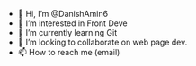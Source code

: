 - 👋 Hi, I’m @DanishAmin6
- 👀 I’m interested in Front Deve
- 🌱 I’m currently learning Git
- 💞️ I’m looking to collaborate on web page dev.
- 📫 How to reach me (email)

<!---
DanishAmin6/DanishAmin6 is a ✨ special ✨ repository because its `README.md` (this file) appears on your GitHub profile.
You can click the Preview link to take a look at your changes.
--->
